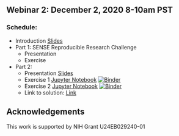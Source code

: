 ## Webinar 2: December 2, 2020 8-10am PST

### Schedule:
- Introduction [Slides](./bart_webinar2_introduction.pdf)
- Part 1: SENSE Reproducible Research Challenge
  - Presentation
  - Exercise
- Part 2: 
  - Presentation [Slides](./dynamic_mri/bart_webinar_dynamic_mri.pdf)
  - Exercise 1 [Jupyter Notebook](./dynamic_mri/BART_DCE_demo.ipynb) [![Binder](https://mybinder.org/badge_logo.svg)](https://mybinder.org/v2/gh/mrirecon/bart-webinars/master?filepath=webinar2/dynamic_mri/BART_DCE_demo.ipynb)
  - Exercise 2 [Jupyter Notebook](./dynamic_mri/BART_DCE_demo_2.ipynb) [![Binder](https://mybinder.org/badge_logo.svg)](https://mybinder.org/v2/gh/mrirecon/bart-webinars/master?filepath=webinar2/dynamic_mri/BART_DCE_demo_2.ipynb)
  - Link to solution: [Link](./dynamic_mri/LR_solution.txt)


## Acknowledgements
This work is supported by NIH Grant U24EB029240-01
